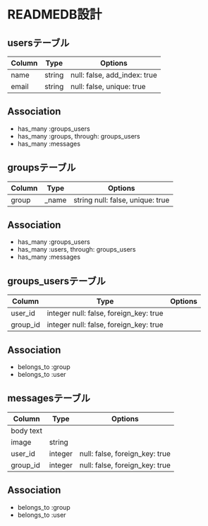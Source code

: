 # READMEDB設計

## usersテーブル
|Column | Type | Options|
|-----|-----|-----|
|name| string| null: false, add_index: true|
|email| string| null: false, unique: true|

## Association
- has_many :groups_users
- has_many :groups, through: groups_users
- has_many :messages

## groupsテーブル
|Column | Type | Options|
|-----|-----|-----|
|group|_name|string null: false, unique: true|

## Association
- has_many :groups_users
- has_many :users, through: groups_users
- has_many :messages
## groups_usersテーブル
|Column | Type | Options|
|-----|-----|-----|
|user_id|integer null: false, foreign_key: true|
|group_id| integer null: false, foreign_key: true|

## Association
- belongs_to :group
- belongs_to :user
## messagesテーブル
|Column | Type | Options|
|-----|-----|-----|
|body text|
|image| string|
|user_id| integer| null: false, foreign_key: true|
group_id| integer| null: false, foreign_key: true|
## Association
- belongs_to :group
- belongs_to :user

